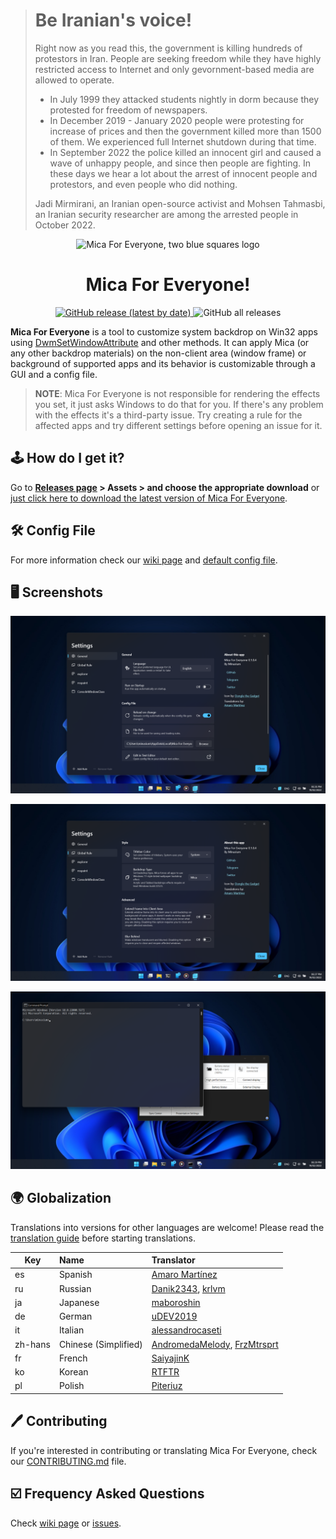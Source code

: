 > # Be Iranian's voice!
> 
> Right now as you read this, the government is killing hundreds of protestors in Iran.
> People are seeking freedom while they have highly restricted access to Internet and only gevornment-based media are allowed to operate.
> 
> * In July 1999 they attacked students nightly in dorm because they protested for freedom of newspapers.
> * In December 2019 - January 2020 people were protesting for increase of prices and then the government killed more than 1500 of them. We experienced full Internet shutdown during that time.
> * In September 2022 the <!--morality--> police killed an innocent girl and caused <!--rise--> a wave of unhappy people, and since then people are fighting. In these days we hear a lot about the arrest of innocent people and protestors, and even <!--the--> people who did nothing.
> 
> Jadi Mirmirani, an Iranian open-source activist and Mohsen Tahmasbi, an Iranian security researcher are among the arrested people in October 2022.

<p align="center">
  <img src="https://avatars.githubusercontent.com/u/103479527" width="128px" height="128px" alt="Mica For Everyone, two blue squares logo">
</p>
<h1 align="center">Mica For Everyone!</h1>
<p align="center">
  <a target="_blank" href="https://github.com/MicaForEveryone/MicaForEveryone/releases">
    <img alt="GitHub release (latest by date)" src="https://img.shields.io/github/v/release/MicaForEveryone/MicaForEveryone?color=%230A99D6&label=lastest%20version&style=for-the-badge">
  </a>
  <a style="text-decoration:none" href="https://github.com/MicaForEveryone/MicaForEveryone/releases" target="_blank">
    <img alt="GitHub all releases" src="https://img.shields.io/github/downloads/MicaForEveryone/MicaForEveryone/total?color=%230A99D6&style=for-the-badge">
  </a>
</p>


**Mica For Everyone** is a tool to customize system backdrop on Win32 apps using [DwmSetWindowAttribute](https://docs.microsoft.com/en-us/windows/win32/api/dwmapi/nf-dwmapi-dwmsetwindowattribute) and other methods.
It can apply Mica (or any other backdrop materials) on the non-client area (window frame) or background of supported apps and its behavior is customizable through a GUI and a config file.

> **NOTE**: Mica For Everyone is not responsible for rendering the effects you set, it just asks Windows to do that for you. If there's any problem with the effects it's a third-party issue. Try creating a rule for the affected apps and try different settings before opening an issue for it.

## 🕹 How do I get it?
Go to **[Releases page](https://github.com/MicaForEveryone/MicaForEveryone/releases) > Assets > and choose the appropriate download** or [just click here to download the latest version of Mica For Everyone](https://github.com/MicaForEveryone/MicaForEveryone/releases/latest).

## 🛠 Config File
For more information check our [wiki page](https://github.com/MicaForEveryone/MicaForEveryone/wiki/Config-File) and [default config file](MicaForEveryone/Resources/MicaForEveryone.conf).

## 🖥 Screenshots

![Screenshot 1](Assets/1.png)

![Screenshot 2](Assets/2.png)

![Screenshot 3](Assets/3.png)

## 🌍 Globalization
Translations into versions for other languages are welcome! Please read the [translation guide](./CONTRIBUTING.md#translating) before starting translations.

| Key     | Name                 | Translator                                                                                         |
|---------|:---------------------|:---------------------------------------------------------------------------------------------------|
| es      | Spanish              | [Amaro Martínez](https://github.com/xoascf)                                                        |
| ru      | Russian              | [Danik2343](https://github.com/Danik2343), [krlvm](https://github.com/krlvm)                       |
| ja      | Japanese             | [maboroshin](https://github.com/maboroshin)                                                        |
| de      | German               | [uDEV2019](https://github.com/uDEV2019)                                                            |
| it      | Italian              | [alessandrocaseti](https://github.com/alessandrocaseti)                                            |
| zh-hans | Chinese (Simplified) | [AndromedaMelody](https://github.com/AndromedaMelody), [FrzMtrsprt](https://github.com/FrzMtrsprt) |
| fr      | French               | [SaiyajinK](https://github.com/SaiyajinK)                                                          |
| ko      | Korean               | [RTFTR](https://github.com/RTFTR)                                                                  |
| pl      | Polish               | [Piteriuz](https://github.com/Piteriuz)                                                            |

## 🖊️ Contributing
If you're interested in contributing or translating Mica For Everyone, check our [CONTRIBUTING.md](CONTRIBUTING.md) file.

## ☑️ Frequency Asked Questions
Check [wiki page](https://github.com/MicaForEveryone/MicaForEveryone/wiki/FAQ) or [issues](https://github.com/MicaForEveryone/MicaForEveryone/issues).
